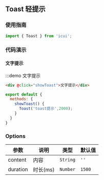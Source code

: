 <style>
.demo-toast {
  .van-button {
    margin-left: 15px;
  }
}
</style>

<script>
import { Toast } from 'packages';

export default {
  methods: {
    showToast() {
      Toast('我是提示文案，建议不超过十五字~');
    }
  }
};
</script>

## Toast 轻提示

### 使用指南

```javascript
import { Toast } from 'icui';
```

### 代码演示

#### 文字提示

:::demo 文字提示
```html
<div @click="showToast">文字提示</div>
```

```javascript
export default {
  methods: {
    showToast() {
      Toast('toast提示',2000);
    }
  }
}
```
### Options

| 参数       | 说明      | 类型       | 默认值       | 
|-----------|-----------|-----------|-------------|
| content | 内容 | `String` | `''` |
| duration | 时长(ms) | `Number` | `1500` |




